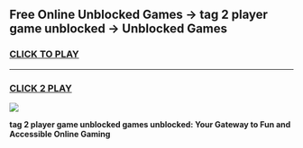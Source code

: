 
## Free Online Unblocked Games → tag 2 player game unblocked → Unblocked Games
<h3>
<a href="https://premium.freeplayer.one?title=tag_2_player_game_unblocked&ref=21F">CLICK TO PLAY</a></h3>
<hr>

<h3>
<a href="https://premium.freeplayer.one?title=tag_2_player_game_unblocked&ref=21F">CLICK 2 PLAY</a>
  
</h3>

<a href="https://premium.freeplayer.one?title=tag_2_player_game_unblocked&ref=21F/"><img src="https://clearcache.store/games.png"></a>


**tag 2 player game unblocked games unblocked: Your Gateway to Fun and Accessible Online Gaming**
